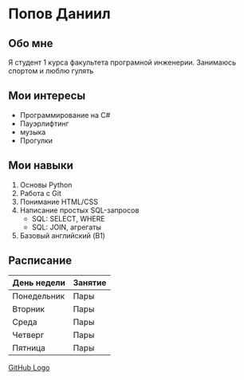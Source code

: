# Попов Даниил

## Обо мне
Я студент 1 курса факультета програмной инженерии. Занимаюсь спортом и люблю гулять

## Мои интересы
- Программирование на С#
- Пауэрлифтинг
- музыка
- Прогулки

## Мои навыки
1. Основы Python
2. Работа с Git
3. Понимание HTML/CSS
4. Написание простых SQL-запросов
   - SQL: SELECT, WHERE
   - SQL: JOIN, агрегаты
5. Базовый английский (B1)

## Расписание
| День недели | Занятие                         |
|-------------|---------------------------------|
| Понедельник | Пары             |
| Вторник     | Пары                |
| Среда       | Пары                    |
| Четверг     | Пары                |
| Пятница     | Пары            |
[GitHub Logo](https://github.githubassets.com/images/modules/logos_page/GitHub-Mark.png "Лого GitHub")

